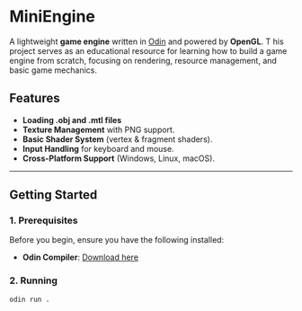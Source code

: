 # MiniEngine

A lightweight **game engine** written in [Odin](https://odin-lang.org/) and powered by **OpenGL**. T
his project serves as an educational resource for learning how to build a game engine from scratch, 
focusing on rendering, resource management, and basic game mechanics.

## Features

- **Loading .obj and .mtl files**
- **Texture Management** with PNG support.
- **Basic Shader System** (vertex & fragment shaders).
- **Input Handling** for keyboard and mouse.
- **Cross-Platform Support** (Windows, Linux, macOS).

---

## Getting Started

### **1. Prerequisites**

Before you begin, ensure you have the following installed:

- **Odin Compiler**: [Download here](https://odin-lang.org/docs/install/)

### **2. Running**

`odin run .`
